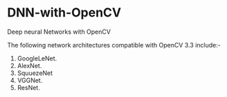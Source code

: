 # DNN-with-OpenCV
Deep neural Networks with OpenCV

The following network architectures compatible with OpenCV 3.3 include:-

1. GoogleLeNet.  
2. AlexNet.  
3. SquuezeNet
4. VGGNet.  
5. ResNet.  

